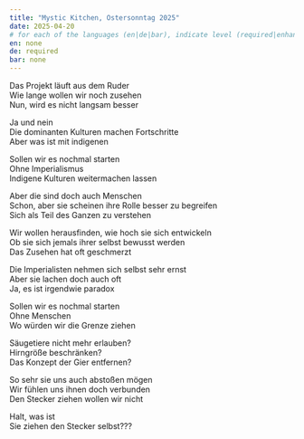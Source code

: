 ```yaml
---
title: "Mystic Kitchen, Ostersonntag 2025"
date: 2025-04-20
# for each of the languages (en|de|bar), indicate level (required|enhancing|minor|none)
en: none
de: required
bar: none
---
```

Das Projekt läuft aus dem Ruder  
Wie lange wollen wir noch zusehen  
Nun, wird es nicht langsam besser

Ja und nein  
Die dominanten Kulturen machen Fortschritte  
Aber was ist mit indigenen

Sollen wir es nochmal starten  
Ohne Imperialismus  
Indigene Kulturen weitermachen lassen

Aber die sind doch auch Menschen  
Schon, aber sie scheinen ihre Rolle besser zu begreifen  
Sich als Teil des Ganzen zu verstehen

Wir wollen herausfinden, wie hoch sie sich entwickeln  
Ob sie sich jemals ihrer selbst bewusst werden  
Das Zusehen hat oft geschmerzt

Die Imperialisten nehmen sich selbst sehr ernst  
Aber sie lachen doch auch oft  
Ja, es ist irgendwie paradox

Sollen wir es nochmal starten  
Ohne Menschen  
Wo würden wir die Grenze ziehen

Säugetiere nicht mehr erlauben?  
Hirngröße beschränken?  
Das Konzept der Gier entfernen?

So sehr sie uns auch abstoßen mögen  
Wir fühlen uns ihnen doch verbunden  
Den Stecker ziehen wollen wir nicht

Halt, was ist  
Sie ziehen den Stecker selbst???